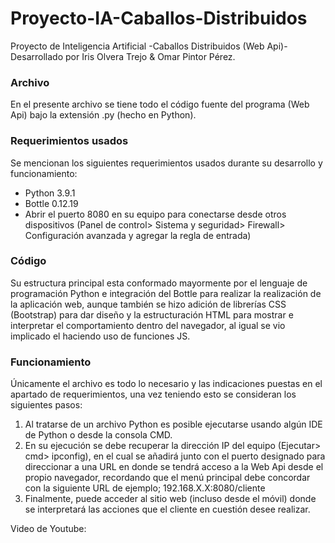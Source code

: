 # Proyecto-IA-Caballos-Distribuidos
Proyecto de Inteligencia Artificial -Caballos Distribuidos (Web Api)- 
Desarrollado por Iris Olvera Trejo & Omar Pintor Pérez.

### Archivo
En el presente archivo se tiene todo el código fuente del programa (Web Api) bajo la extensión .py (hecho en Python).

### Requerimientos usados
Se mencionan los siguientes requerimientos usados durante su desarrollo y funcionamiento:
* Python 3.9.1
* Bottle 0.12.19
* Abrir el puerto 8080 en su equipo para conectarse desde otros dispositivos (Panel de control> Sistema y seguridad> Firewall> Configuración avanzada y agregar la regla de entrada)

### Código
Su estructura principal esta conformado mayormente por el lenguaje de programación Python e integración del Bottle para realizar la realización de la aplicación web, aunque también se hizo adición de librerías CSS (Bootstrap) para dar diseño y la estructuración HTML para mostrar e interpretar el comportamiento dentro del navegador, al igual se vio implicado el haciendo uso de funciones JS.

### Funcionamiento
Únicamente el archivo es todo lo necesario y las indicaciones puestas en el apartado de requerimientos, una vez teniendo esto se consideran los siguientes pasos:
1. Al tratarse de un archivo Python es posible ejecutarse usando algún IDE de Python o desde la consola CMD.
2. En su ejecución se debe recuperar la dirección IP del equipo (Ejecutar> cmd> ipconfig), en el cual se añadirá junto con el puerto designado para direccionar a una URL en donde se tendrá acceso a la Web Api desde el propio navegador, recordando que el menú principal debe concordar con la siguiente URL de ejemplo; 192.168.X.X:8080/cliente
3. Finalmente, puede acceder al sitio web (incluso desde el móvil) donde se interpretará las acciones que el cliente en cuestión desee realizar.


Video de Youtube:

